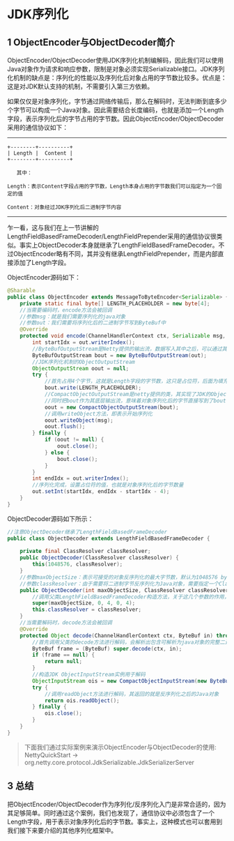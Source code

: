 # JDK序列化

## 1 ObjectEncoder与ObjectDecoder简介

ObjectEncoder/ObjectDecoder使用JDK序列化机制编解码，因此我们可以使用Java对象作为请求和响应参数，限制是对象必须实现Serializable接口。JDK序列化机制的缺点是：序列化的性能以及序列化后对象占用的字节数比较多。优点是：这是对JDK默认支持的机制，不需要引入第三方依赖。

如果仅仅是对象序列化，字节通过网络传输后，那么在解码时，无法判断到底多少个字节可以构成一个Java对象。因此需要结合长度编码，也就是添加一个Length字段，表示序列化后的字节占用的字节数。因此ObjectEncoder/ObjectDecoder采用的通信协议如下： 

---
    +--------+----------+
    | Length |  Content |
    +--------+----------+
    
       其中：    
    
    Length：表示Content字段占用的字节数，Length本身占用的字节数我们可以指定为一个固定的值
    
    Content：对象经过JDK序列化后二进制字节内容     
---

乍一看，这与我们在上一节讲解的LengthFieldBasedFrameDecoder/LengthFieldPrepender采用的通信协议很类似。事实上ObjectDecoder本身就继承了LengthFieldBasedFrameDecoder。不过ObjectEncoder略有不同，其并没有继承LengthFieldPrepender，而是内部直接添加了Length字段。 

ObjectEncoder源码如下：

```java
@Sharable
public class ObjectEncoder extends MessageToByteEncoder<Serializable> {
    private static final byte[] LENGTH_PLACEHOLDER = new byte[4];
    //当需要编码时，encode方法会被回调 
    //参数msg：就是我们需要序列化的java对象
    //参数out：我们需要将序列化后的二进制字节写到ByteBuf中
    @Override
    protected void encode(ChannelHandlerContext ctx, Serializable msg, ByteBuf out) throws Exception {
        int startIdx = out.writerIndex();
        //ByteBufOutputStream是Netty提供的输出流，数据写入其中之后，可以通过其buffer()方法会的对应的ByteBuf实例
        ByteBufOutputStream bout = new ByteBufOutputStream(out);
        //JDK序列化机制的ObjectOutputStream
        ObjectOutputStream oout = null;
        try {
            //首先占用4个字节，这就是Length字段的字节数，这只是占位符，后面为填充对象序列化后的字节数
            bout.write(LENGTH_PLACEHOLDER);
            //CompactObjectOutputStream是netty提供的类，其实现了JDK的ObjectOutputStream，顾名思义用于压缩
            //同时把bout作为其底层输出流，意味着对象序列化后的字节直接写到了bout中
            oout = new CompactObjectOutputStream(bout);
            //调用writeObject方法，即表示开始序列化
            oout.writeObject(msg);
            oout.flush();
        } finally {
            if (oout != null) {
                oout.close();
            } else {
                bout.close();
            }
        }
        int endIdx = out.writerIndex();
        //序列化完成，设置占位符的值，也就是对象序列化后的字节数量
        out.setInt(startIdx, endIdx - startIdx - 4);
    }
}
```

ObjectDecoder源码如下所示：

```java
//注意ObjectDecoder继承了LengthFieldBasedFrameDecoder
public class ObjectDecoder extends LengthFieldBasedFrameDecoder {
    
    private final ClassResolver classResolver;
    public ObjectDecoder(ClassResolver classResolver) {
        this(1048576, classResolver);
    }
    //参数maxObjectSize：表示可接受的对象反序列化的最大字节数，默认为1048576 bytes，约等于1M
    //参数classResolver：由于需要将二进制字节反序列化为Java对象，需要指定一个ClassResolver来加载这个类的字节码对象
    public ObjectDecoder(int maxObjectSize, ClassResolver classResolver) {
        //调用父类LengthFieldBasedFrameDecoder构造方法，关于这几个参数的作用，参见之前章节的分析
        super(maxObjectSize, 0, 4, 0, 4);
        this.classResolver = classResolver;
    }
    //当需要解码时，decode方法会被回调
    @Override
    protected Object decode(ChannelHandlerContext ctx, ByteBuf in) throws Exception {
        //首先调用父类的decode方法进行解码，会解析出包含可解析为java对象的完整二进制字节封装到ByteBuf中，同时Length字段的4个字节会被删除
        ByteBuf frame = (ByteBuf) super.decode(ctx, in);
        if (frame == null) {
            return null;
        }
        //构造JDK ObjectInputStream实例用于解码
        ObjectInputStream ois = new CompactObjectInputStream(new ByteBufInputStream(frame, true), classResolver);
        try {
            //调用readObject方法进行解码，其返回的就是反序列化之后的Java对象
            return ois.readObject();
        } finally {
            ois.close();
        }
    }
}
```

>下面我们通过实际案例来演示ObjectEncoder与ObjectDecoder的使用: NettyQuickStart   ->  org.netty.core.protocol.JdkSerializable.JdkSerializerServer

## 3 总结

把ObjectEncoder/ObjectDecoder作为序列化/反序列化入门是非常合适的，因为其足够简单。同时通过这个案例，我们也发现了，通信协议中必须包含了一个Length字段，用于表示对象序列化后的字节数。事实上，这种模式也可以套用到我们接下来要介绍的其他序列化框架中。 